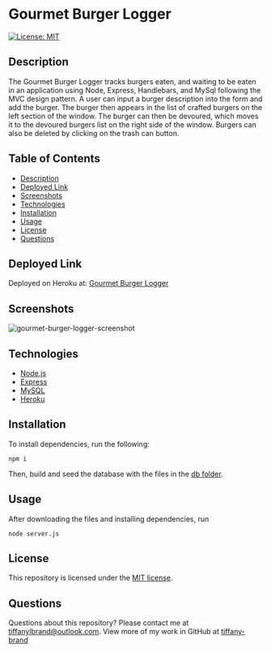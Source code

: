 # Gourmet Burger Logger




[![License: MIT](https://img.shields.io/github/license/tiffany-brand/gourmet-burger-logger?style=plastic)](./LICENSE)

## Description

The Gourmet Burger Logger tracks burgers eaten, and waiting to be eaten in an application using Node, Express, Handlebars, and MySql following the MVC design pattern. A user can input a burger description into the form and add the burger. The burger then appears in the list of crafted burgers on the left section of the window. The burger can then be devoured, which moves it to the devoured burgers list on the right side of the window.  Burgers can also be deleted by clicking on the trash can button.


## Table of Contents

* [Description](#description)
* [Deployed Link](#deployed-link)
* [Screenshots](#screenshots)
* [Technologies](#technologies)
* [Installation](#installation)
* [Usage](#usage)
* [License](#license)
* [Questions](#questions)


## Deployed Link

Deployed on Heroku at:  [Gourmet Burger Logger](https://enigmatic-ravine-90918.herokuapp.com/)


## Screenshots

![gourmet-burger-logger-screenshot](https://user-images.githubusercontent.com/16748389/93653819-8f4ae300-f9e8-11ea-8da9-9e8d0859eb90.png)



## Technologies

* [Node.js](https://nodejs.org/)
* [Express](https://expressjs.com/)
* [MySQL](https://www.mysql.com/)
* [Heroku](https://heroku.com)

## Installation

To install dependencies, run the following:

`
npm i
`

Then, build and seed the database with the files in the [db folder](/db).

## Usage

After downloading the files and installing dependencies, run 

`
node server.js
`

## License

This repository is licensed under the [MIT license](./LICENSE).

## Questions

Questions about this repository? Please contact me at [tiffanylbrand@outlook.com](mailto:tiffanylbrand@outlook.com). View more of my work in GitHub at [tiffany-brand](https://github.com/tiffany-brand) 
